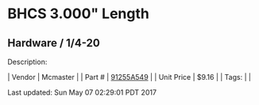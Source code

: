 # BHCS 3.000" Length
## Hardware / 1/4-20
Description: 	 

| Vendor | Mcmaster | 
| Part # | [91255A549](https://www.mcmaster.com/#91255A549) | 
| Unit Price | $9.16 | 
| Tags: |  | 

Last updated: Sun May 07 02:29:01 PDT 2017